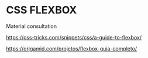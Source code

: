 # CSS FLEXBOX
Material consultation

https://css-tricks.com/snippets/css/a-guide-to-flexbox/

https://origamid.com/projetos/flexbox-guia-completo/
